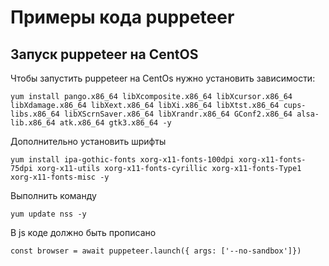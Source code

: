 # Примеры кода puppeteer

## Запуск puppeteer на CentOS
Чтобы запустить puppeteer на CentOs нужно установить зависимости:
```
yum install pango.x86_64 libXcomposite.x86_64 libXcursor.x86_64 libXdamage.x86_64 libXext.x86_64 libXi.x86_64 libXtst.x86_64 cups-libs.x86_64 libXScrnSaver.x86_64 libXrandr.x86_64 GConf2.x86_64 alsa-lib.x86_64 atk.x86_64 gtk3.x86_64 -y
```

Дополнительно установить шрифты
```
yum install ipa-gothic-fonts xorg-x11-fonts-100dpi xorg-x11-fonts-75dpi xorg-x11-utils xorg-x11-fonts-cyrillic xorg-x11-fonts-Type1 xorg-x11-fonts-misc -y
```

Выполнить команду
```
yum update nss -y
```

В js коде должно быть прописано
```
const browser = await puppeteer.launch({ args: ['--no-sandbox']})
```
